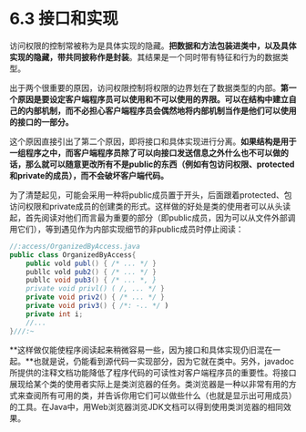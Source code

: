 # 6.3 接口和实现
访问权限的控制常被称为是具体实现的隐藏。**把数据和方法包装进类中，以及具体实现的隐藏，带共同披称作是封装**。其结果是一个同时带有特征和行为的数据类型。

出于两个很重要的原因，访问权限控制将权限的边界划在了数据类型的内部。**第一个原因是要设定客户端程序员可以使用和不可以使用的界限。可以在结构中建立自己的内部机制，而不必担心客户端程序员会偶然地将内部机制当作是他们可以使用的接口的一部分。**

这个原因直接引出了第二个原因，即将接口和具体实现进行分离。**如果结构是用于一组程序之中，而客户端程序员除了可以向接口发送信息之外什么也不可以做的话，那么就可以随意更改所有不是public的东西（例如有包访问权限、protected和private的成员），而不会破坏客户端代码。**

为了清楚起见，可能会采用一种将public成员置于开头，后面跟着protected、包访问权限和private成员的创建类的形式。这样做的好处是类的使用者可以从头读起，首先阅读对他们而言最为重要的部分（即public成员，因为可以从文件外部调用它们），等到遇见作为内部实现细节的非public成员时停止阅读：

```java
//:access/OrganizedByAccess.java
public class OrganizedByAccess{
    public vold publ() { /* ... */ }
    publlc vold pub2() { /* ... */ }
    publlc void pub3() { /* ... *, }
    private void privl() ( /, ... */ }
    private void priv2() { /* ... */ }
    private void priv3() { /*: -.. */ )
    private int i;
    //...
}///:~
```
**这样做仅能使程序阅读起来稍微容易一些，因为接口和具体实现仍旧混在一起。**也就是说，仍能看到源代码一实现部分，因为它就在类中。另外，javadoc所提供的注释文档功能降低了程序代码的可读性对客户端程序员的重要性。将接口展现给某个类的使用者实际上是类浏览器的任务。类浏览器是一种以非常有用的方式来查阅所有可用的类，并告诉你用它们可以做些什么（也就是显示出可用成员）的工具。在Java中，用Web浏览器浏览JDK文档可以得到使用类浏览器的相同效果。